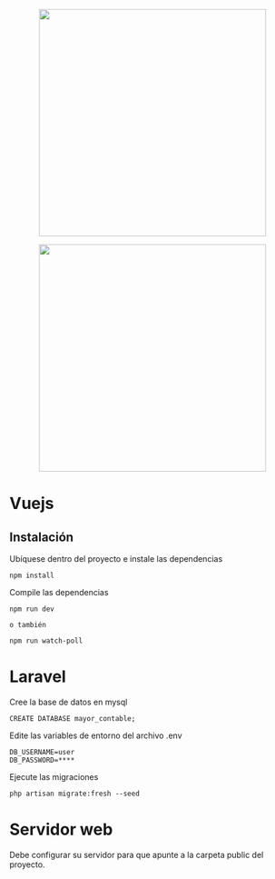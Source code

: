 <p align="center"><a href="https://laravel.com" target="_blank"><img src="https://raw.githubusercontent.com/laravel/art/master/logo-lockup/5%20SVG/2%20CMYK/1%20Full%20Color/laravel-logolockup-cmyk-red.svg" width="400"></a></p>
<p align="center"><a href="https://vuejs.org/" target="_blank"><img src="https://es.m.wikipedia.org/wiki/Archivo:Vue.js_Logo_2.svg" width="400"></a></p>

# Vuejs
## Instalación
Ubíquese dentro del proyecto e instale las dependencias
```
npm install
```
Compile las dependencias
```
npm run dev

o también

npm run watch-poll
```
# Laravel
Cree la base de datos en mysql
```
CREATE DATABASE mayor_contable;
```
Edite las variables de entorno del archivo .env
```
DB_USERNAME=user
DB_PASSWORD=****
```
Ejecute las migraciones
```
php artisan migrate:fresh --seed
```
# Servidor web
Debe configurar su servidor para que apunte a la carpeta public del proyecto.

